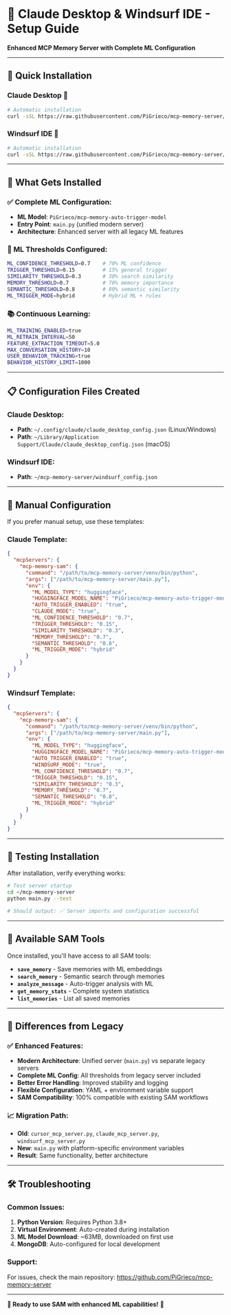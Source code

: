 # 🚀 Claude Desktop & Windsurf IDE - Setup Guide

**Enhanced MCP Memory Server with Complete ML Configuration**

---

## 🎯 **Quick Installation**

### **Claude Desktop** 🤖
```bash
# Automatic installation
curl -sSL https://raw.githubusercontent.com/PiGrieco/mcp-memory-server/feature/complete-architecture-refactor/scripts/install/install_claude.sh | bash
```

### **Windsurf IDE** 🌊
```bash
# Automatic installation  
curl -sSL https://raw.githubusercontent.com/PiGrieco/mcp-memory-server/feature/complete-architecture-refactor/scripts/install/install_windsurf.sh | bash
```

---

## 🧠 **What Gets Installed**

### **✅ Complete ML Configuration:**
- **ML Model**: `PiGrieco/mcp-memory-auto-trigger-model`
- **Entry Point**: `main.py` (unified modern server)
- **Architecture**: Enhanced server with all legacy ML features

### **🎯 ML Thresholds Configured:**
```bash
ML_CONFIDENCE_THRESHOLD=0.7    # 70% ML confidence
TRIGGER_THRESHOLD=0.15         # 15% general trigger
SIMILARITY_THRESHOLD=0.3       # 30% search similarity  
MEMORY_THRESHOLD=0.7           # 70% memory importance
SEMANTIC_THRESHOLD=0.8         # 80% semantic similarity
ML_TRIGGER_MODE=hybrid         # Hybrid ML + rules
```

### **📚 Continuous Learning:**
```bash
ML_TRAINING_ENABLED=true
ML_RETRAIN_INTERVAL=50
FEATURE_EXTRACTION_TIMEOUT=5.0
MAX_CONVERSATION_HISTORY=10
USER_BEHAVIOR_TRACKING=true
BEHAVIOR_HISTORY_LIMIT=1000
```

---

## 📋 **Configuration Files Created**

### **Claude Desktop:**
- **Path**: `~/.config/claude/claude_desktop_config.json` (Linux/Windows)
- **Path**: `~/Library/Application Support/Claude/claude_desktop_config.json` (macOS)

### **Windsurf IDE:**
- **Path**: `~/mcp-memory-server/windsurf_config.json`

---

## 🔧 **Manual Configuration**

If you prefer manual setup, use these templates:

### **Claude Template:**
```json
{
  "mcpServers": {
    "mcp-memory-sam": {
      "command": "/path/to/mcp-memory-server/venv/bin/python",
      "args": ["/path/to/mcp-memory-server/main.py"],
      "env": {
        "ML_MODEL_TYPE": "huggingface",
        "HUGGINGFACE_MODEL_NAME": "PiGrieco/mcp-memory-auto-trigger-model",
        "AUTO_TRIGGER_ENABLED": "true",
        "CLAUDE_MODE": "true",
        "ML_CONFIDENCE_THRESHOLD": "0.7",
        "TRIGGER_THRESHOLD": "0.15",
        "SIMILARITY_THRESHOLD": "0.3",
        "MEMORY_THRESHOLD": "0.7",
        "SEMANTIC_THRESHOLD": "0.8",
        "ML_TRIGGER_MODE": "hybrid"
      }
    }
  }
}
```

### **Windsurf Template:**
```json
{
  "mcpServers": {
    "mcp-memory-sam": {
      "command": "/path/to/mcp-memory-server/venv/bin/python", 
      "args": ["/path/to/mcp-memory-server/main.py"],
      "env": {
        "ML_MODEL_TYPE": "huggingface",
        "HUGGINGFACE_MODEL_NAME": "PiGrieco/mcp-memory-auto-trigger-model",
        "AUTO_TRIGGER_ENABLED": "true",
        "WINDSURF_MODE": "true",
        "ML_CONFIDENCE_THRESHOLD": "0.7",
        "TRIGGER_THRESHOLD": "0.15",
        "SIMILARITY_THRESHOLD": "0.3",
        "MEMORY_THRESHOLD": "0.7", 
        "SEMANTIC_THRESHOLD": "0.8",
        "ML_TRIGGER_MODE": "hybrid"
      }
    }
  }
}
```

---

## 🧪 **Testing Installation**

After installation, verify everything works:

```bash
# Test server startup
cd ~/mcp-memory-server  
python main.py --test

# Should output: ✅ Server imports and configuration successful
```

---

## 🎉 **Available SAM Tools**

Once installed, you'll have access to all SAM tools:

- **`save_memory`** - Save memories with ML embeddings
- **`search_memory`** - Semantic search through memories
- **`analyze_message`** - Auto-trigger analysis with ML
- **`get_memory_stats`** - Complete system statistics
- **`list_memories`** - List all saved memories

---

## 🔄 **Differences from Legacy**

### **✅ Enhanced Features:**
- **Modern Architecture**: Unified server (`main.py`) vs separate legacy servers
- **Complete ML Config**: All thresholds from legacy server included
- **Better Error Handling**: Improved stability and logging
- **Flexible Configuration**: YAML + environment variable support
- **SAM Compatibility**: 100% compatible with existing SAM workflows

### **📈 Migration Path:**
- **Old**: `cursor_mcp_server.py`, `claude_mcp_server.py`, `windsurf_mcp_server.py`
- **New**: `main.py` with platform-specific environment variables
- **Result**: Same functionality, better architecture

---

## 🛠️ **Troubleshooting**

### **Common Issues:**

1. **Python Version**: Requires Python 3.8+
2. **Virtual Environment**: Auto-created during installation
3. **ML Model Download**: ~63MB, downloaded on first use
4. **MongoDB**: Auto-configured for local development

### **Support:**
For issues, check the main repository: https://github.com/PiGrieco/mcp-memory-server

---

**🧠 Ready to use SAM with enhanced ML capabilities!** 🚀

